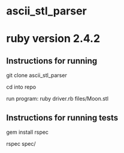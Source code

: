 # ascii_stl_parser

# ruby version 2.4.2

## Instructions for running

git clone ascii_stl_parser

cd into repo

run program: ruby driver.rb files/Moon.stl

## Instructions for running tests

gem install rspec

rspec spec/
